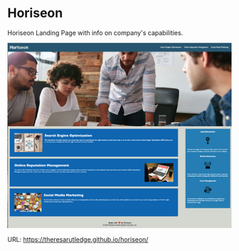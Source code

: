# Horiseon
Horiseon Landing Page with info on company's capabilities.

![Website Snapshot](./assets/images/screen-shot.png)

URL: https://theresarutledge.github.io/horiseon/
